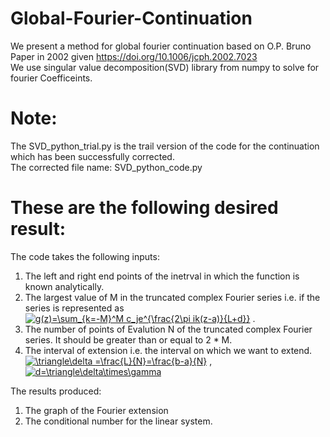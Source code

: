 # Global-Fourier-Continuation
We present a method for global fourier continuation based on O.P. Bruno Paper in 2002 given https://doi.org/10.1006/jcph.2002.7023 <br/>
We use singular value decomposition(SVD) library from numpy to solve for fourier Coefficeints.

# Note:
The SVD_python_trial.py is the trail version of the code for the continuation which has been successfully corrected.<br/>
The corrected file name: SVD_python_code.py

# These are the following desired result:
The code takes the following inputs:
1. The left and right end points of the inetrval in which the function is known analytically.
2. The largest value of M in the truncated complex Fourier series i.e. if the series is represented as <br/>
<a href="https://www.codecogs.com/eqnedit.php?latex=g(z)=\sum_{k=-M}^M&space;c_je^{\frac{2\pi&space;ik(z-a)}{L&plus;d}}" target="_blank"><img src="https://latex.codecogs.com/gif.latex?g(z)=\sum_{k=-M}^M&space;c_je^{\frac{2\pi&space;ik(z-a)}{L&plus;d}}" title="g(z)=\sum_{k=-M}^M c_je^{\frac{2\pi ik(z-a)}{L+d}}" /></a> .
3. The number of points of Evalution N of the truncated complex Fourier series. It should be greater than or equal to 2 * M.
4. The interval of extension i.e. the interval on which we want to extend.<br/>
<a href="https://www.codecogs.com/eqnedit.php?latex=\triangle\delta&space;=\frac{L}{N}=\frac{b-a}{N}" target="_blank"><img src="https://latex.codecogs.com/gif.latex?\triangle\delta&space;=\frac{L}{N}=\frac{b-a}{N}" title="\triangle\delta =\frac{L}{N}=\frac{b-a}{N}" /></a> , <a href="https://www.codecogs.com/eqnedit.php?latex=d=\triangle\delta\times\gamma" target="_blank"><img src="https://latex.codecogs.com/gif.latex?d=\triangle\delta\times\gamma" title="d=\triangle\delta\times\gamma" /></a>

The results produced:
1. The graph of the Fourier extension
2. The conditional number for the linear system.
